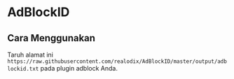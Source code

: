 # AdBlockID

## Cara Menggunakan
Taruh alamat ini `https://raw.githubusercontent.com/realodix/AdBlockID/master/output/adblockid.txt` pada plugin adblock Anda.